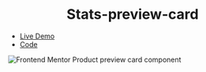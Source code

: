 <h1 align="center"> Stats-preview-card </h1>

- [Live Demo](https://alaashalaby.github.io/Stats-preview-card/index.html)
- [Code](https://github.com/alaashalaby/Stats-preview-card/blob/main/index.html)

![Frontend Mentor Product preview card component](https://user-images.githubusercontent.com/80048047/209605509-9fcd00fd-4d21-4151-90ac-10a6d2b537b1.png)

